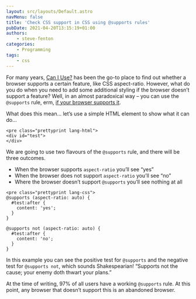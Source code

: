 ```yaml
---
layout: src/layouts/Default.astro
navMenu: false
title: 'Check CSS support in CSS using @supports rules'
pubDate: 2021-04-20T13:15:19+01:00
authors:
    - steve-fenton
categories:
    - Programming
tags:
    - css
---
```


For many years, [Can I Use?](https://caniuse.com/mdn-css_properties_aspect-ratio) has been the go-to place to find out whether a browser supports a certain feature, like CSS aspect-ratio. However, what do you do when you need to add some additional styling if the browser doesn’t support a feature? Well, in an almost paradoxical way – you can use the `@supports` rule, erm, [if your browser supports it](https://caniuse.com/css-featurequeries).

What does this mean… let’s use a simple HTML element to show what it can do…

```
<pre class="prettyprint lang-html">
<div id="test">
</div>
```
We are going to use two flavours of the `@supports` rule, and there will be three outcomes.

- When the browser supports `aspect-ratio` you’ll see “yes”
- When the browser does not support `aspect-ratio` you’ll see “no”
- Where the browser doesn’t support `@supports` you’ll see nothing at all

```
<pre class="prettyprint lang-css">
@supports (aspect-ratio: auto) {
  #test:after {
    content: 'yes';
  }
}

@supports not (aspect-ratio: auto) { 
  #test:after {
    content: 'no';
  }
}
```
In this example you can see the positive test for `@supports` and the negative test for `@supports not`, which sounds Shakespearian! “Supports not the cause; your enemy doth thwart your plans.”

At the time of writing, 97% of all users have a working `@supports` rule. At this point, any browser that doesn’t support this is an abandoned browser.